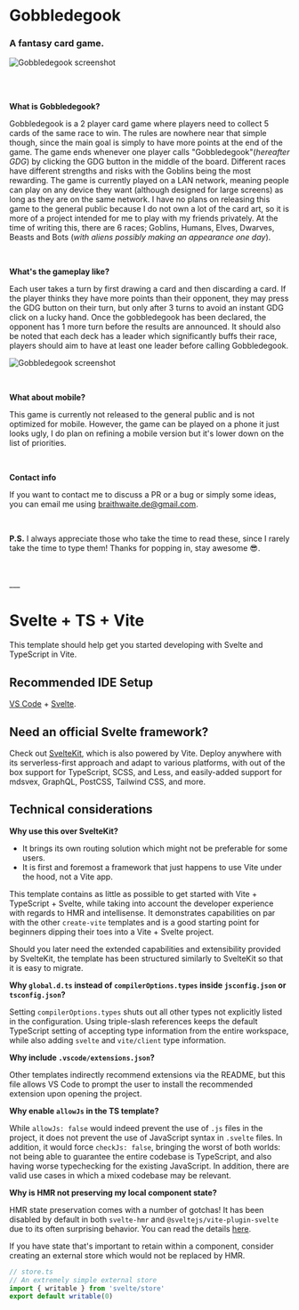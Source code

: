 # Gobbledegook
### A fantasy card game.

![Gobbledegook screenshot](/others/gdg_screenshot.png)

<br>
<br>

**What is Gobbledegook?**

Gobbledegook is a 2 player card game where players need to collect 5 cards of the same race to win. The rules are nowhere near that simple though, since the main goal is simply to have more points at the end of the game. The game ends whenever one player calls "Gobbledegook"(_hereafter GDG_) by clicking the GDG button in the middle of the board. Different races have different strengths and risks with the Goblins being the most rewarding. The game is currently played on a LAN network, meaning people can play on any device they want (although designed for large screens) as long as they are on the same network. I have no plans on releasing this game to the general public because I do not own a lot of the card art, so it is more of a project intended for me to play with my friends privately. At the time of writing this, there are 6 races; Goblins, Humans, Elves, Dwarves, Beasts and Bots (_with aliens possibly making an appearance one day_).

<br>

**What's the gameplay like?**

Each user takes a turn by first drawing a card and then discarding a card. If the player thinks they have more points than their opponent, they may press the GDG button on their turn, but only after 3 turns to avoid an instant GDG click on a lucky hand. Once the gobbledegook has been declared, the opponent has 1 more turn before the results are announced. It should also be noted that each deck has a leader which significantly buffs their race, players should aim to have at least one leader before calling Gobbledegook.

![Gobbledegook screenshot](/others/gdg_online.png)

<br>

**What about mobile?**

This game is currently not released to the general public and is not optimized for mobile. However, the game can be played on a phone it just looks ugly, I do plan on refining a mobile version but it's lower down on the list of priorities.

<br>

**Contact info**

If you want to contact me to discuss a PR or a bug or simply some ideas, you can email me using braithwaite.de@gmail.com.

<br>

**P.S.** I always appreciate those who take the time to read these, since I rarely take the time to type them! Thanks for popping in, stay awesome 😎.

<br>
<br>
___

# Svelte + TS + Vite

This template should help get you started developing with Svelte and TypeScript in Vite.

## Recommended IDE Setup

[VS Code](https://code.visualstudio.com/) + [Svelte](https://marketplace.visualstudio.com/items?itemName=svelte.svelte-vscode).

## Need an official Svelte framework?

Check out [SvelteKit](https://github.com/sveltejs/kit#readme), which is also powered by Vite. Deploy anywhere with its serverless-first approach and adapt to various platforms, with out of the box support for TypeScript, SCSS, and Less, and easily-added support for mdsvex, GraphQL, PostCSS, Tailwind CSS, and more.

## Technical considerations

**Why use this over SvelteKit?**

- It brings its own routing solution which might not be preferable for some users.
- It is first and foremost a framework that just happens to use Vite under the hood, not a Vite app.

This template contains as little as possible to get started with Vite + TypeScript + Svelte, while taking into account the developer experience with regards to HMR and intellisense. It demonstrates capabilities on par with the other `create-vite` templates and is a good starting point for beginners dipping their toes into a Vite + Svelte project.

Should you later need the extended capabilities and extensibility provided by SvelteKit, the template has been structured similarly to SvelteKit so that it is easy to migrate.

**Why `global.d.ts` instead of `compilerOptions.types` inside `jsconfig.json` or `tsconfig.json`?**

Setting `compilerOptions.types` shuts out all other types not explicitly listed in the configuration. Using triple-slash references keeps the default TypeScript setting of accepting type information from the entire workspace, while also adding `svelte` and `vite/client` type information.

**Why include `.vscode/extensions.json`?**

Other templates indirectly recommend extensions via the README, but this file allows VS Code to prompt the user to install the recommended extension upon opening the project.

**Why enable `allowJs` in the TS template?**

While `allowJs: false` would indeed prevent the use of `.js` files in the project, it does not prevent the use of JavaScript syntax in `.svelte` files. In addition, it would force `checkJs: false`, bringing the worst of both worlds: not being able to guarantee the entire codebase is TypeScript, and also having worse typechecking for the existing JavaScript. In addition, there are valid use cases in which a mixed codebase may be relevant.

**Why is HMR not preserving my local component state?**

HMR state preservation comes with a number of gotchas! It has been disabled by default in both `svelte-hmr` and `@sveltejs/vite-plugin-svelte` due to its often surprising behavior. You can read the details [here](https://github.com/rixo/svelte-hmr#svelte-hmr).

If you have state that's important to retain within a component, consider creating an external store which would not be replaced by HMR.

```ts
// store.ts
// An extremely simple external store
import { writable } from 'svelte/store'
export default writable(0)
```
